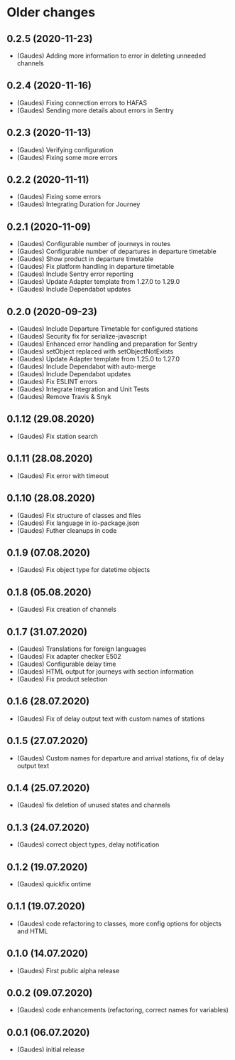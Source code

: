 # Older changes
## 0.2.5 (2020-11-23)
* (Gaudes) Adding more information to error in deleting unneeded channels

## 0.2.4 (2020-11-16)
* (Gaudes) Fixing connection errors to HAFAS
* (Gaudes) Sending more details about errors in Sentry

## 0.2.3 (2020-11-13)
* (Gaudes) Verifying configuration
* (Gaudes) Fixing some more errors

## 0.2.2 (2020-11-11)
* (Gaudes) Fixing some errors
* (Gaudes) Integrating Duration for Journey

## 0.2.1 (2020-11-09)
* (Gaudes) Configurable number of journeys in routes
* (Gaudes) Configurable number of departures in departure timetable
* (Gaudes) Show product in departure timetable
* (Gaudes) Fix platform handling in departure timetable
* (Gaudes) Include Sentry error reporting
* (Gaudes) Update Adapter template from 1.27.0 to 1.29.0
* (Gaudes) Include Dependabot updates

## 0.2.0 (2020-09-23)
* (Gaudes) Include Departure Timetable for configured stations
* (Gaudes) Security fix for serialize-javascript
* (Gaudes) Enhanced error handling and preparation for Sentry
* (Gaudes) setObject replaced with setObjectNotExists
* (Gaudes) Update Adapter template from 1.25.0 to 1.27.0
* (Gaudes) Include Dependabot with auto-merge
* (Gaudes) Include Dependabot updates
* (Gaudes) Fix ESLINT errors
* (Gaudes) Integrate Integration and Unit Tests
* (Gaudes) Remove Travis & Snyk

## 0.1.12 (29.08.2020)
* (Gaudes) Fix station search

## 0.1.11 (28.08.2020)
* (Gaudes) Fix error with timeout

## 0.1.10 (28.08.2020)
* (Gaudes) Fix structure of classes and files
* (Gaudes) Fix language in io-package.json
* (Gaudes) Futher cleanups in code

## 0.1.9 (07.08.2020)
* (Gaudes) Fix object type for datetime objects

## 0.1.8 (05.08.2020)
* (Gaudes) Fix creation of channels

## 0.1.7 (31.07.2020)
* (Gaudes) Translations for foreign languages
* (Gaudes) Fix adapter checker E502
* (Gaudes) Configurable delay time
* (Gaudes) HTML output for journeys with section information
* (Gaudes) Fix product selection

## 0.1.6 (28.07.2020)
* (Gaudes) Fix of delay output text with custom names of stations

## 0.1.5 (27.07.2020)
* (Gaudes) Custom names for departure and arrival stations, fix of delay output text

## 0.1.4 (25.07.2020)
* (Gaudes) fix deletion of unused states and channels

## 0.1.3 (24.07.2020)
* (Gaudes) correct object types, delay notification

## 0.1.2 (19.07.2020)
* (Gaudes) quickfix ontime

## 0.1.1 (19.07.2020)
* (Gaudes) code refactoring to classes, more config options for objects and HTML

## 0.1.0 (14.07.2020)
* (Gaudes) First public alpha release

## 0.0.2 (09.07.2020)
* (Gaudes) code enhancements (refactoring, correct names for variables)

## 0.0.1 (06.07.2020)
* (Gaudes) initial release

